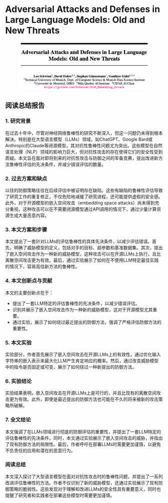 # Adversarial Attacks and Defenses in Large Language Models: Old and New Threats

<figure><img src=".gitbook/assets/image (166).png" alt=""><figcaption></figcaption></figure>

## 阅读总结报告

### 1. 研究背景

在过去十年中，尽管对神经网络鲁棒性的研究不断深入，但这一问题仍未得到根本解决。特别是在大型语言模型（LLMs）领域，如ChatGPT、Google Bard或Anthropic的Claude等闭源模型，其对抗性鲁棒性问题尤为突出。这些模型在自然语言处理（NLP）领域的影响力巨大，但对抗性攻击的存在使得它们的安全性受到质疑。本文旨在面对即将到来的对抗性攻击与防御之间的军备竞赛，提出改进新方法鲁棒性评估的先决条件，并减少错误评估的数量。

### 2. 过去方案和缺点

以往的防御策略往往在后续评估中被证明存在缺陷。这些有缺陷的鲁棒性评估导致了研究工作的重复修正，不仅危险地减缓了研究进程，还可能提供虚假的安全感。此外，对于开源模型的嵌入空间攻击（embedding space attacks）尚未得到充分重视，这种攻击可以在不需要闭源模型通过API调用的情况下，通过少量计算资源生成大量恶意内容。

### 3. 本文方案和步骤

本文提出了一套针对LLMs的评估鲁棒性的具体先决条件，以减少评估错误。首先，明确了威胁模型的定义，包括对手的目标、超参数和基准数据集。其次，提出了嵌入空间攻击作为一种新的威胁模型，这种攻击可以在开源LLMs上执行，且比离散空间攻击更为有效。最后，通过实验展示了如何在不使用LLM特定最佳实践的情况下，容易高估新方法的鲁棒性。

### 4. 本文创新点与贡献

本文的主要创新点在于：

* 提出了一套LLM特定的评估鲁棒性的先决条件，以减少错误评估。
* 识别并展示了嵌入空间攻击作为一种新的威胁模型，这对于开源模型尤其重要。
* 通过实验，展示了如何绕过最近提出的防御方法，强调了严格评估防御方法的重要性。

### 5. 本文实验

实验部分，作者首先展示了嵌入空间攻击在开源LLMs上的有效性，通过优化输入字符串的嵌入表示来最大化LLM产生肯定响应的概率。然后，通过改变威胁模型中的指令是否固定或可变，展示了如何绕过一种新提出的防御方法。

### 6. 实验结论

实验结果表明，嵌入空间攻击在开源LLMs上是可行的，并且比现有的离散空间攻击更为有效。此外，即使是最近提出的防御方法也可能在不久的将来被新的攻击策略所破解。

### 7. 全文结论

本文强调了在LLMs领域进行彻底的防御评估的重要性，并提出了一套LLM特定的评估鲁棒性的先决条件。同时，本文通过实验展示了嵌入空间攻击的威胁，并指出了现有防御方法的局限性。最后，作者呼吁在部署LLMs时需要更加谨慎，以避免不负责任的应用和潜在的恶意行为。

### 阅读总结

本文深入探讨了大型语言模型在面对对抗性攻击时的鲁棒性问题，并提出了一系列改进评估鲁棒性的方法。作者不仅识别了新的威胁模型，还通过实验展示了现有防御策略的脆弱性。这些发现对于理解和改进LLMs的安全性具有重要意义，同时也提醒了研究者和实践者在部署这些模型时需要更加谨慎。
